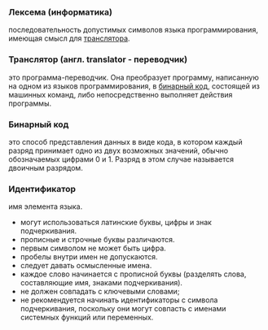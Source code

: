 ### Лексема (информатика)
последовательность допустимых символов языка программирования, имеющая смысл для [транслятора](https://github.com/GlebFeklistov/programming-is-simple/blob/master/dictionary.md#%D1%82%D1%80%D0%B0%D0%BD%D1%81%D0%BB%D1%8F%D1%82%D0%BE%D1%80-%D0%B0%D0%BD%D0%B3%D0%BB-translator---%D0%BF%D0%B5%D1%80%D0%B5%D0%B2%D0%BE%D0%B4%D1%87%D0%B8%D0%BA).

### Транслятор (англ. translator - переводчик)
это программа-переводчик. Она преобразует программу, написанную на одном из языков программирования, в [бинарный код](https://github.com/GlebFeklistov/programming-is-simple/blob/master/dictionary.md#%D0%B1%D0%B8%D0%BD%D0%B0%D1%80%D0%BD%D1%8B%D0%B9-%D0%BA%D0%BE%D0%B4), состоящей из машинных команд, либо непосредственно выполняет действия программы.

### Бинарный код
это способ представления данных в виде кода, в котором каждый разряд принимает одно из двух возможных значений, обычно обозначаемых цифрами 0 и 1. Разряд в этом случае называется двоичным разрядом.

### Идентификатор 
имя элемента языка. 
* могут использоваться латинские буквы, цифры и знак подчеркивания.
* прописные и строчные буквы различаются.
* первым символом не может быть цифра.
* пробелы внутри имен не допускаются.
* следует давать осмысленные имена.
* каждое слово начинается с прописной буквы (разделять слова, составляющие имя, знаками подчеркивания).
* не должен совпадать с ключевыми словами;
* не рекомендуется начинать идентификаторы с символа подчеркивания, поскольку они могут совпасть с именами системных функций или переменных.
